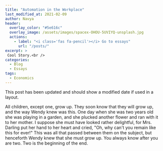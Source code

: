```yaml
---
title: "Automation in the Workplace"
last_modified_at: 2021-02-09
author: Navya
header:
  overlay_color: "#5e616c"
  overlay_image: /assets/images/spacex-OHOU-5UVIYQ-unsplash.jpg
  actions:
    - label: "<i class='fas fa-pencil'></i> Go to essays"
      url: "/posts/"
excerpt: >
 Cool Story.<br />
categories:
  - Blog
  - Essays
tags:
  - Economics
---
```


This post has been updated and should show a modified date if used in a layout.

All children, except one, grow up. They soon know that they will grow up, and the way Wendy knew was this. One day when she was two years old she was playing in a garden, and she plucked another flower and ran with it to her mother. I suppose she must have looked rather delightful, for Mrs. Darling put her hand to her heart and cried, "Oh, why can't you remain like this for ever!" This was all that passed between them on the subject, but henceforth Wendy knew that she must grow up. You always know after you are two. Two is the beginning of the end.
